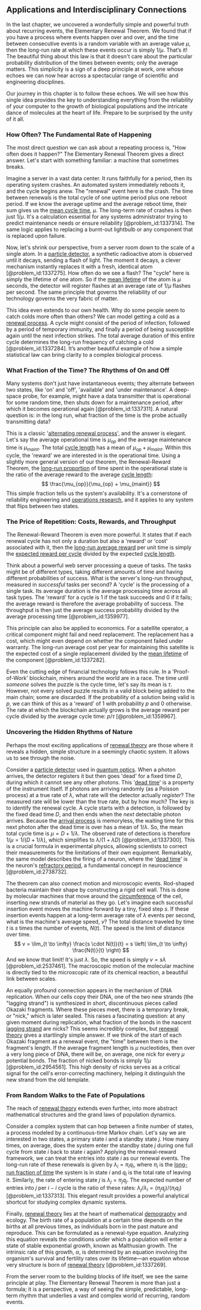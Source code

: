 ## Applications and Interdisciplinary Connections

In the last chapter, we uncovered a wonderfully simple and powerful truth about recurring events, the Elementary Renewal Theorem. We found that if you have a process where events happen over and over, and the time between consecutive events is a random variable with an average value $\mu$, then the long-run rate at which these events occur is simply $1/\mu$. That’s it! The beautiful thing about this law is that it doesn't care about the particular probability distribution of the times between events; only the average matters. This simplicity is a sign of a deep principle at work, one whose echoes we can now hear across a spectacular range of scientific and engineering disciplines.

Our journey in this chapter is to follow these echoes. We will see how this single idea provides the key to understanding everything from the reliability of your computer to the growth of biological populations and the intricate dance of molecules at the heart of life. Prepare to be surprised by the unity of it all.

### How Often? The Fundamental Rate of Happening

The most direct question we can ask about a repeating process is, "How often does it happen?" The Elementary Renewal Theorem gives a direct answer. Let's start with something familiar: a machine that sometimes breaks.

Imagine a server in a vast data center. It runs faithfully for a period, then its operating system crashes. An automated system immediately reboots it, and the cycle begins anew. The "renewal" event here is the crash. The time between renewals is the total cycle of one uptime period plus one reboot period. If we know the average uptime and the average reboot time, their sum gives us the [mean cycle time](@article_id:268718), $\mu$. The long-term rate of crashes is then just $1/\mu$. It's a calculation essential for any systems administrator trying to predict maintenance needs or ensure reliability [@problem_id:1337314]. The same logic applies to replacing a burnt-out lightbulb or any component that is replaced upon failure.

Now, let's shrink our perspective, from a server room down to the scale of a single atom. In a [particle detector](@article_id:264727), a synthetic radioactive atom is observed until it decays, sending a flash of light. The moment it decays, a clever mechanism instantly replaces it with a fresh, identical atom [@problem_id:1337275]. How often do we see a flash? The "cycle" here is simply the lifetime of one atom. So if the [mean lifetime](@article_id:272919) of the atom is $\mu$ seconds, the detector will register flashes at an average rate of $1/\mu$ flashes per second. The same principle that governs the reliability of our technology governs the very fabric of matter.

This idea even extends to our own health. Why do some people seem to catch colds more often than others? We can model getting a cold as a [renewal process](@article_id:275220). A cycle might consist of the period of infection, followed by a period of temporary immunity, and finally a period of being susceptible again until the next infection strikes. The total average duration of this entire cycle determines the long-run frequency of catching a cold [@problem_id:1337284]. It’s another beautiful example of how a simple statistical law can bring clarity to a complex biological process.

### What Fraction of the Time? The Rhythms of On and Off

Many systems don't just have instantaneous events; they alternate between two states, like 'on' and 'off', 'available' and 'under maintenance'. A deep-space probe, for example, might have a data transmitter that is operational for some random time, then shuts down for a maintenance period, after which it becomes operational again [@problem_id:1337311]. A natural question is: in the long run, what fraction of the time is the probe actually transmitting data?

This is a classic '[alternating renewal process](@article_id:267792)', and the answer is elegant. Let's say the average operational time is $\mu_{op}$ and the average maintenance time is $\mu_{maint}$. The total [cycle length](@article_id:272389) has a mean of $\mu_{op} + \mu_{maint}$. Within this cycle, the 'reward' we are interested in is the operational time. Using a slightly more general version of our theorem, the Renewal-Reward Theorem, the [long-run proportion](@article_id:276082) of time spent in the operational state is the ratio of the average reward to the average [cycle length](@article_id:272389):
$$
\frac{\mu_{op}}{\mu_{op} + \mu_{maint}}
$$
This simple fraction tells us the system's availability. It's a cornerstone of reliability engineering and [operations research](@article_id:145041), and it applies to any system that flips between two states.

### The Price of Repetition: Costs, Rewards, and Throughput

The Renewal-Reward Theorem is even more powerful. It states that if each renewal cycle has not only a duration but also a 'reward' or 'cost' associated with it, then the [long-run average reward](@article_id:275622) per unit time is simply the [expected reward per cycle](@article_id:269405) divided by the expected [cycle length](@article_id:272389).

Think about a powerful web server processing a queue of tasks. The tasks might be of different types, taking different amounts of time and having different probabilities of success. What is the server's long-run throughput, measured in *successful* tasks per second? A 'cycle' is the processing of a single task. Its average duration is the average processing time across all task types. The 'reward' for a cycle is 1 if the task succeeds and 0 if it fails; the average reward is therefore the average probability of success. The throughput is then just the average success probability divided by the average processing time [@problem_id:1359977].

This principle can also be applied to economics. For a satellite operator, a critical component might fail and need replacement. The replacement has a cost, which might even depend on whether the component failed under warranty. The long-run average cost per year for maintaining this satellite is the expected cost of a single replacement divided by the [mean lifetime](@article_id:272919) of the component [@problem_id:1337282].

Even the cutting edge of financial technology follows this rule. In a 'Proof-of-Work' blockchain, miners around the world are in a race. The time until *someone* solves the puzzle is the cycle time, let's say its mean is $\tau$. However, not every solved puzzle results in a valid block being added to the main chain; some are discarded. If the probability of a solution being valid is $p$, we can think of this as a 'reward' of 1 with probability $p$ and 0 otherwise. The rate at which the blockchain actually grows is the average reward per cycle divided by the average cycle time: $p/\tau$ [@problem_id:1359967].

### Uncovering the Hidden Rhythms of Nature

Perhaps the most exciting applications of [renewal theory](@article_id:262755) are those where it reveals a hidden, simple structure in a seemingly chaotic system. It allows us to see through the noise.

Consider a [particle detector](@article_id:264727) used in [quantum optics](@article_id:140088). When a photon arrives, the detector registers it but then goes 'dead' for a fixed time $D$, during which it cannot see any other photons. This '[dead time](@article_id:272993)' is a property of the instrument itself. If photons are arriving randomly (as a Poisson process) at a true rate of $\lambda$, what rate will the detector actually *register*? The measured rate will be lower than the true rate, but by how much? The key is to identify the renewal cycle. A cycle starts with a detection, is followed by the fixed dead time $D$, and then ends when the *next* detectable photon arrives. Because the [arrival process](@article_id:262940) is memoryless, the waiting time for this next photon after the dead time is over has a mean of $1/\lambda$. So, the mean total cycle time is $\mu = D + 1/\lambda$. The observed rate of detections is therefore $1/\mu = 1/(D + 1/\lambda)$, which simplifies to $\lambda/(1 + \lambda D)$ [@problem_id:1337300]. This is a crucial formula in experimental physics, allowing scientists to correct their measurements for the limitations of their own equipment. Remarkably, the same model describes the firing of a neuron, where the '[dead time](@article_id:272993)' is the neuron's [refractory period](@article_id:151696), a fundamental concept in neuroscience [@problem_id:2738732].

The theorem can also connect motion and microscopic events. Rod-shaped bacteria maintain their shape by constructing a rigid cell wall. This is done by molecular machines that move around the [circumference](@article_id:263108) of the cell, inserting new strands of material as they go. Let's imagine each successful insertion event moves the machine forward by a tiny, fixed step $s$. If these insertion events happen at a long-term average rate of $\lambda$ events per second, what is the machine's average speed, $v$? The total distance traveled by time $t$ is $s$ times the number of events, $N(t)$. The speed is the limit of distance over time.
$$
v = \lim_{t \to \infty} \frac{s \cdot N(t)}{t} = s \left( \lim_{t \to \infty} \frac{N(t)}{t} \right)
$$
And we know that limit! It's just $\lambda$. So, the speed is simply $v=s\lambda$ [@problem_id:2537461]. The macroscopic motion of the molecular machine is directly tied to the microscopic rate of its chemical reaction, a beautiful link between scales.

An equally profound connection appears in the mechanism of DNA replication. When our cells copy their DNA, one of the two new strands (the "lagging strand") is synthesized in short, discontinuous pieces called Okazaki fragments. Where these pieces meet, there is a temporary break, or "nick," which is later sealed. This raises a fascinating question: at any given moment during replication, what fraction of the bonds in the nascent [lagging strand](@article_id:150164) are nicks? This seems incredibly complex, but [renewal theory](@article_id:262755) gives a startlingly simple answer. If we think of the start of each Okazaki fragment as a renewal event, the "time" between them is the fragment's length. If the average fragment length is $\mu$ nucleotides, then over a very long piece of DNA, there will be, on average, one nick for every $\mu$ potential bonds. The fraction of nicked bonds is simply $1/\mu$ [@problem_id:2954561]. This high density of nicks serves as a critical signal for the cell's error-correcting machinery, helping it distinguish the new strand from the old template.

### From Random Walks to the Fate of Populations

The reach of [renewal theory](@article_id:262755) extends even further, into more abstract mathematical structures and the grand laws of population dynamics.

Consider a complex system that can hop between a finite number of states, a process modeled by a continuous-time Markov chain. Let's say we are interested in two states, a primary state $i$ and a standby state $j$. How many times, on average, does the system enter the standby state $j$ during one full cycle from state $i$ back to state $i$ again? Applying the renewal-reward framework, we can treat the entries into state $i$ as our renewal events. The long-run rate of these renewals is given by $\lambda_i = \pi_i q_i$, where $\pi_i$ is the [long-run fraction of time](@article_id:268812) the system is in state $i$ and $q_i$ is the total rate of leaving it. Similarly, the rate of entering state $j$ is $\lambda_j = \pi_j q_j$. The expected number of entries into $j$ per $i-i$ cycle is the ratio of these rates: $\lambda_j / \lambda_i = (\pi_j q_j) / (\pi_i q_i)$ [@problem_id:1337313]. This elegant result provides a powerful analytical shortcut for studying complex dynamic systems.

Finally, [renewal theory](@article_id:262755) lies at the heart of mathematical [demography](@article_id:143111) and ecology. The birth rate of a population at a certain time depends on the births at all previous times, as individuals born in the past mature and reproduce. This can be formulated as a renewal-type equation. Analyzing this equation reveals the conditions under which a population will enter a state of stable exponential growth, known as Malthusian growth. The intrinsic rate of this growth, $\alpha$, is determined by an equation involving the organism's survival and fertility rates over its lifetime—an equation whose very structure is born of [renewal theory](@article_id:262755) [@problem_id:1337269].

From the server room to the building blocks of life itself, we see the same principle at play. The Elementary Renewal Theorem is more than just a formula; it is a perspective, a way of seeing the simple, predictable, long-term rhythm that underlies a vast and complex world of recurring, random events.